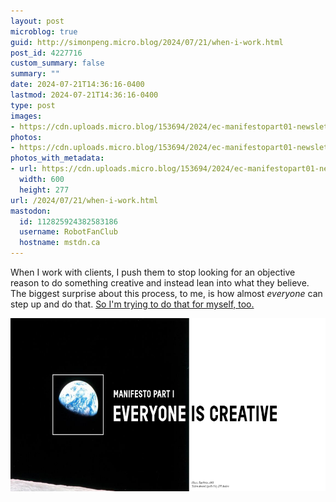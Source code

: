 ```yaml
---
layout: post
microblog: true
guid: http://simonpeng.micro.blog/2024/07/21/when-i-work.html
post_id: 4227716
custom_summary: false
summary: ""
date: 2024-07-21T14:36:16-0400
lastmod: 2024-07-21T14:36:16-0400
type: post
images:
- https://cdn.uploads.micro.blog/153694/2024/ec-manifestopart01-newsletterassets-working.jpg
photos:
- https://cdn.uploads.micro.blog/153694/2024/ec-manifestopart01-newsletterassets-working.jpg
photos_with_metadata:
- url: https://cdn.uploads.micro.blog/153694/2024/ec-manifestopart01-newsletterassets-working.jpg
  width: 600
  height: 277
url: /2024/07/21/when-i-work.html
mastodon:
  id: 112825924382583186
  username: RobotFanClub
  hostname: mstdn.ca
---
```

When I work with clients, I push them to stop looking for an objective reason to do something creative and instead lean into what they believe. The biggest surprise about this process, to me, is how almost *everyone* can step up and do that. [So I'm trying to do that for myself, too.](https://www.everyonescreative.net/p/lets-normalize-creativity)

<img src="uploads/2024/ec-manifestopart01-newsletterassets-working.jpg" width="600" height="277" alt="Photo of earth with a box drawn around it. Next to it text reads: Manifesto Part I, Everyone is Creative. “Everyone” is in white, while “is creative” is in black. Caption reads “Photo: Earthrise, 1968. Taken aboard Apollo 8 by Bill Anders">
